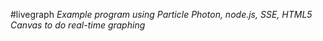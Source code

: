 #livegraph
*Example program using Particle Photon, node.js, SSE, HTML5 Canvas to do real-time graphing*
